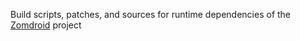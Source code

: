Build scripts, patches, and sources for runtime dependencies of the [Zomdroid](https://github.com/liamelui/zomdroid) project

